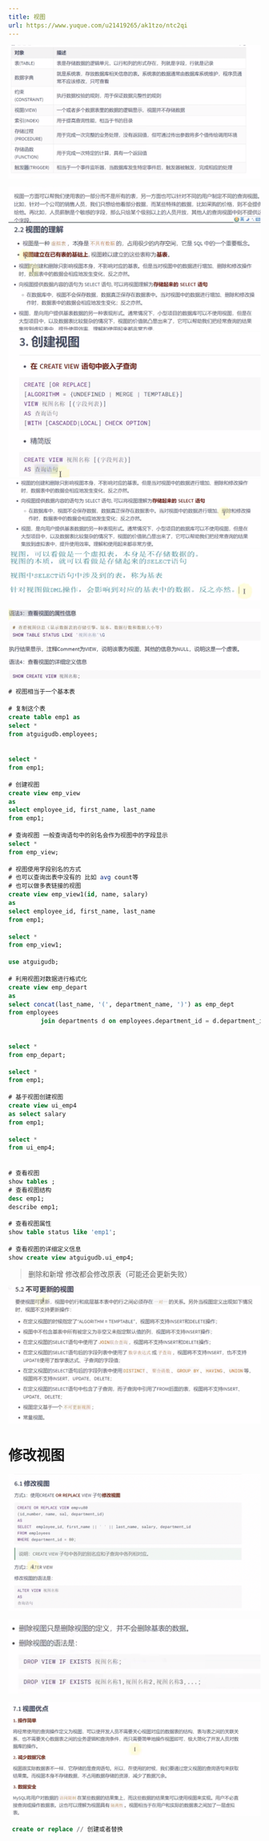 ```yaml
---
title: 视图
url: https://www.yuque.com/u21419265/ak1tzo/ntc2qi
---
```


![image.png](../../assets/mysql/ntc2qi/1647513954738-081477bf-da92-419c-92d9-7ade52f16d65.png)

![image.png](../../assets/mysql/ntc2qi/1647514883989-1124b3c4-19f4-4865-8723-f740b222a7ad.png)
![image.png](../../assets/mysql/ntc2qi/1647514916439-76a23c4b-600b-4884-83cb-34de0f55b7b2.png)
![image.png](../../assets/mysql/ntc2qi/1647514986982-86fee72d-57c5-4ff7-bc8c-4e395cef29d4.png)
![image.png](../../assets/mysql/ntc2qi/1647515033619-3245c732-6b99-428f-afea-dfaa845233c1.png)
![image.png](../../assets/mysql/ntc2qi/1647515296428-5110f452-ce22-4539-8d1a-f0e5f9c61987.png)
![image.png](../../assets/mysql/ntc2qi/1647516345512-eb2e3ef1-2f79-4276-ad56-bbbe86e264a5.png)

![image.png](../../assets/mysql/ntc2qi/1647535147809-3b5df658-808f-4053-8f75-7162684b2137.png)

```sql
# 视图相当于一个基本表

# 复制这个表
create table emp1 as
select *
from atguigudb.employees;


select *
from emp1;

# 创建视图
create view emp_view
as
select employee_id, first_name, last_name
from emp1;

# 查询视图 一般查询语句中的别名会作为视图中的字段显示
select *
from emp_view;

# 视图使用字段别名的方式
# 也可以查询出表中没有的 比如 avg count等
# 也可以做多表链接的视图
create view emp_view1(id, name, salary)
as
select employee_id, first_name, last_name
from emp1;

select *
from emp_view1;

use atguigudb;

# 利用视图对数据进行格式化
create view emp_depart
as
select concat(last_name, '(', department_name, ')') as emp_dept
from employees
         join departments d on employees.department_id = d.department_id


select *
from emp_depart;

select *
from emp1;

# 基于视图创建视图
create view ui_emp4
as select salary
from emp1;

select *
from ui_emp4;


# 查看视图
show tables ;
# 查看视图结构
desc emp1;
describe emp1;

# 查看视图属性
show table status like 'emp1';

# 查看视图的详细定义信息
show create view atguigudb.ui_emp4;
```

> 删除和新增 修改都会修改原表（可能还会更新失败）

![image.png](../../assets/mysql/ntc2qi/1647656963407-0f5af1d9-9404-4867-b53e-476760715723.png)

# 修改视图

![image.png](../../assets/mysql/ntc2qi/1647657169456-52c44192-0839-4bb3-b0a4-8be6c99e32a0.png)

![image.png](../../assets/mysql/ntc2qi/1647659078494-e62d2ac6-9a92-4870-a87e-3d5dbfa1f93c.png)

![image.png](../../assets/mysql/ntc2qi/1647659326904-44d19148-bcd7-4f16-a445-a6d0aa4f5ca4.png)

```sql
 create or replace // 创建或者替换
```
